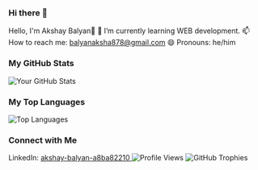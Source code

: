 ### Hi there 👋
 Hello, I'm Akshay Balyan👋
 🌱 I’m currently learning WEB development.
 📫 How to reach me: balyanaksha878@gmail.com
 😄 Pronouns: he/him

### My GitHub Stats
![
Your GitHub Stats
](
https://github-readme-stats.vercel.app/api?username=akshaybalyan054&show_icons=true&theme=dark
)

### My Top Languages
![
Top Languages
](
https://github-readme-stats.vercel.app/api/top-langs/?username=akshaybalyan054&layout=compact&theme=dark
)

### Connect with Me
 LinkedIn: [
akshay-balyan-a8ba82210
](
https://www.linkedin.com/in/akshay-balyan-a8ba82210/
)
![
Profile Views
](
https://komarev.com/ghpvc/?username=akshaybalyan054&color=dark
)
![
GitHub Trophies
](
https://github-profile-trophy.vercel.app/?username=akshaybalyan054&theme=darkhub
)

